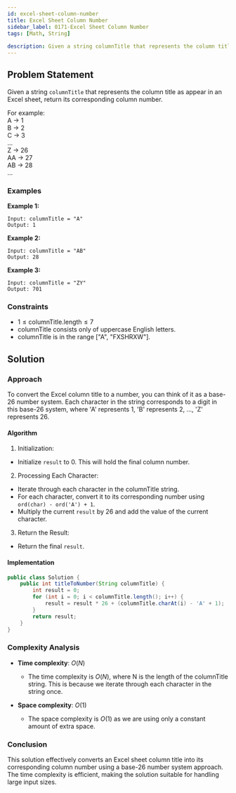 ```yaml
---
id: excel-sheet-column-number
title: Excel Sheet Column Number
sidebar_label: 0171-Excel Sheet Column Number
tags: [Math, String]
  
description: Given a string columnTitle that represents the column title as appear in an Excel sheet, return its corresponding column number.
---
```


## Problem Statement


Given a string `columnTitle` that represents the column title as appear in an Excel sheet, return its corresponding column number.

For example:  
A -> 1  
B -> 2  
C -> 3  
...  
Z -> 26  
AA -> 27  
AB -> 28  
...  

### Examples

**Example 1:**

```plaintext
Input: columnTitle = "A"
Output: 1
```

**Example 2:**

```plaintext
Input: columnTitle = "AB"
Output: 28
```

**Example 3:**

```plaintext
Input: columnTitle = "ZY"
Output: 701
```

### Constraints

- $1 \leq \text{columnTitle.length} \leq 7$
- columnTitle consists only of uppercase English letters.
- columnTitle is in the range ["A", "FXSHRXW"].

## Solution

### Approach 

To convert the Excel column title to a number, you can think of it as a base-26 number system. Each character in the string corresponds to a digit in this base-26 system, where 'A' represents 1, 'B' represents 2, ..., 'Z' represents 26.


#### Algorithm

1. Initialization:  
- Initialize `result` to 0. This will hold the final column number.  
2. Processing Each Character:  
- Iterate through each character in the columnTitle string.
- For each character, convert it to its corresponding number using `ord(char) - ord('A') + 1`.
- Multiply the current `result` by 26 and add the value of the current character.

3. Return the Result:
- Return the final `result`.



#### Implementation

```Java
public class Solution {
    public int titleToNumber(String columnTitle) {
        int result = 0;
        for (int i = 0; i < columnTitle.length(); i++) {
            result = result * 26 + (columnTitle.charAt(i) - 'A' + 1);
        }
        return result;
    }
}
```

### Complexity Analysis

- **Time complexity**: $O(N)$
    * The time complexity is $O(N)$, where N is the length of the columnTitle string. This is because we iterate through each character in the string once.

- **Space complexity**: $O(1)$
    * The space complexity is $O(1)$ as we are using only a constant amount of extra space.

### Conclusion

This solution effectively converts an Excel sheet column title into its corresponding column number using a base-26 number system approach. The time complexity is efficient, making the solution suitable for handling large input sizes.
